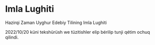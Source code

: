 # Imla Lughiti
Hazirqi Zaman Uyghur Edebiy Tilining Imla Lughiti

2022/10/20 küni tekshürüsh we tüzitishler elip bérilip tunji qétim ochuq qilindi.
